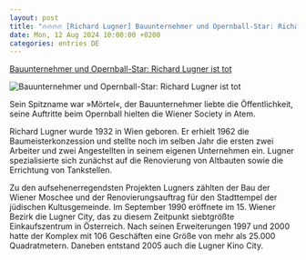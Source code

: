 ```yaml
---
layout: post
title: "🔥🔥🔥🔥 [Richard Lugner] Bauunternehmer und Opernball-Star: Richard Lugner ist tot"
date: Mon, 12 Aug 2024 10:00:00 +0200
categories: entries DE
---
```

[Bauunternehmer und Opernball-Star: Richard Lugner ist tot](https://www.spiegel.de/kultur/richard-lugner-ist-tot-opernball-star-und-bauunternehmer-gestorben-a-5a17d109-3739-4c28-95b1-4d4f84e2340e)

![Bauunternehmer und Opernball-Star: Richard Lugner ist tot](https://cdn.prod.www.spiegel.de/images/8a24a435-7f31-4919-908c-d49801367343_w1200_r1.778_fpx50_fpy45.jpg)

Sein Spitzname war »Mörtel«, der Bauunternehmer liebte die Öffentlichkeit, seine Auftritte beim Opernball hielten die Wiener Society in Atem.

Richard Lugner wurde 1932 in Wien geboren. Er erhielt 1962 die Baumeisterkonzession und stellte noch im selben Jahr die ersten zwei Arbeiter und zwei Angestellten in seinem eigenen Unternehmen ein. Lugner spezialisierte sich zunächst auf die Renovierung von Altbauten sowie die Errichtung von Tankstellen.

Zu den aufsehenerregendsten Projekten Lugners zählten der Bau der Wiener Moschee und der Renovierungsauftrag für den Stadttempel der jüdischen Kultusgemeinde. Im September 1990 eröffnete im 15. Wiener Bezirk die Lugner City, das zu diesem Zeitpunkt siebtgrößte Einkaufszentrum in Österreich. Nach seinen Erweiterungen 1997 und 2000 hatte der Komplex mit 106 Geschäften eine Größe von mehr als 25.000 Quadratmetern. Daneben entstand 2005 auch die Lugner Kino City.

